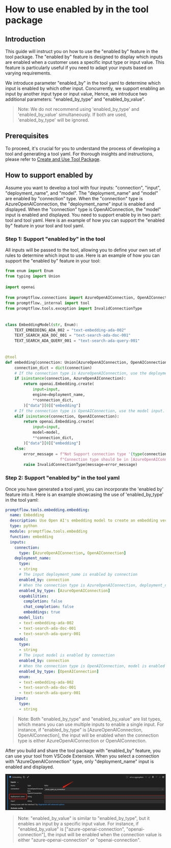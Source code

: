 # How to use enabled by in the tool package
## Introduction
This guide will instruct you on how to use the "enabled by" feature in the tool package. The "enabled by" feature is designed to display which inputs are enabled when a customer uses a specific input type or input value. This feature is particularly useful if you need to adapt your inputs based on varying requirements.

We introduce parameter "enabled_by" in the tool yaml to determine which input is enabled by which other input.
Concurrently, we support enabling an input by another input type or input value, Hence, we introduce two additional parameters: "enabled_by_type" and "enabled_by_value".

> Note: We do not recommend using 'enabled_by_type' and 'enabled_by_value' simultaneously. If both are used, 'enabled_by_type' will be ignored.

## Prerequisites
To proceed, it's crucial for you to understand the process of developing a tool and generating a tool yaml. For thorough insights and instructions, please refer to [Create and Use Tool Package](create-and-use-tool-package.md). 

## How to support enabled by
Assume you want to develop a tool with four inputs: "connection", "input", "deployment_name", and "model". The "deployment_name" and "model" are enabled by "connection" type. When the "connection" type is AzureOpenAIConnection, the "deployment_name" input is enabled and displayed. When the "connection" type is OpenAIConnection, the "model" input is enabled and displayed. You need to support enable by in two part: tool and tool yaml. Here is an example of how you can support the "enabled by" feature in your tool and tool yaml.


### Step 1: Support "enabled by" in the tool
All inputs will be passed to the tool, allowing you to define your own set of rules to determine which input to use. Here is an example of how you can support the "enabled by" feature in your tool:


```python
from enum import Enum
from typing import Union

import openai

from promptflow.connections import AzureOpenAIConnection, OpenAIConnection
from promptflow._internal import tool
from promptflow.tools.exception import InvalidConnectionType


class EmbeddingModel(str, Enum):
    TEXT_EMBEDDING_ADA_002 = "text-embedding-ada-002"
    TEXT_SEARCH_ADA_DOC_001 = "text-search-ada-doc-001"
    TEXT_SEARCH_ADA_QUERY_001 = "text-search-ada-query-001"


@tool
def embedding(connection: Union[AzureOpenAIConnection, OpenAIConnection], input: str, deployment_name: str = "", model: EmbeddingModel = EmbeddingModel.TEXT_EMBEDDING_ADA_002):
    connection_dict = dict(connection)
    # If the connection type is AzureOpenAIConnection, use the deployment_name input.
    if isinstance(connection, AzureOpenAIConnection):
        return openai.Embedding.create(
            input=input,
            engine=deployment_name,
            **connection_dict,
        )["data"][0]["embedding"]
    # If the connection type is OpenAIConnection, use the model input.
    elif isinstance(connection, OpenAIConnection):
        return openai.Embedding.create(
            input=input,
            model=model,
            **connection_dict,
        )["data"][0]["embedding"]
    else:
        error_message = f"Not Support connection type '{type(connection).__name__}' for embedding api. " \
                        f"Connection type should be in [AzureOpenAIConnection, OpenAIConnection]."
        raise InvalidConnectionType(message=error_message)
```

### Step 2: Support "enabled by" in the tool yaml
Once you have generated a tool yaml, you can incorporate the 'enabled by' feature into it. Here is an example showcasing the use of 'enabled_by_type' in the tool yaml:

```yaml
promptflow.tools.embedding.embedding:
  name: Embedding
  description: Use Open AI's embedding model to create an embedding vector representing the input text.
  type: python
  module: promptflow.tools.embedding
  function: embedding
  inputs:
    connection:
      type: [AzureOpenAIConnection, OpenAIConnection]
    deployment_name:
      type:
      - string
      # The input deployment_name is enabled by connection
      enabled_by: connection
      # When the connection type is AzureOpenAIConnection, deployment_name is enabled and displayed.
      enabled_by_type: [AzureOpenAIConnection]
      capabilities:
        completion: false
        chat_completion: false
        embeddings: true
      model_list:
      - text-embedding-ada-002
      - text-search-ada-doc-001
      - text-search-ada-query-001
    model:
      type:
      - string
      # The input model is enabled by connection
      enabled_by: connection
      # When the connection type is OpenAIConnection, model is enabled and displayed.
      enabled_by_type: [OpenAIConnection]
      enum:
      - text-embedding-ada-002
      - text-search-ada-doc-001
      - text-search-ada-query-001
    input:
      type:
      - string
```

> Note: Both "enabled_by_type" and "enabled_by_value" are list types, which means you can use multiple inputs to enable a single input. For instance, if "enabled_by_type" is [AzureOpenAIConnection, OpenAIConnection], the input will be enabled when the connection type is either AzureOpenAIConnection or OpenAIConnection.

After you build and share the tool package with "enabled_by" feature, you can use your tool from VSCode Extension. When you select a connection with "AzureOpenAIConnection" type, only "deployment_name" input is enabled and displayed.

![enabled_by_type.png](../../media/how-to-guides/develop-a-tool/enabled_by_type.png)

> Note: "enabled_by_value" is similar to "enabled_by_type", but it enables an input by a specific input value. For instance, if "enabled_by_value" is ["azure-openai-connection", "openai-connection"], the input will be enabled when the connection value is either "azure-openai-connection" or "openai-connection".
